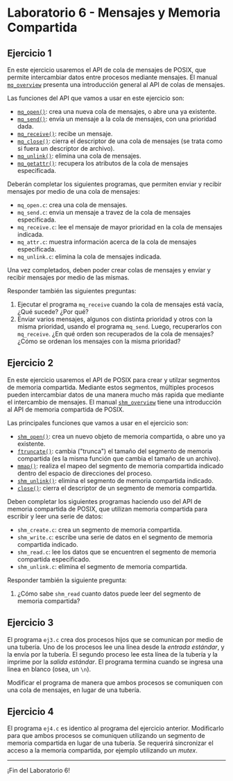 # Laboratorio 6 - Mensajes y Memoria Compartida

## Ejercicio 1
En este ejercicio usaremos el API de cola de mensajes de POSIX, que permite intercambiar datos entre procesos mediante mensajes. El manual [`mq_overview`](http://man7.org/linux/man-pages/man7/mq_overview.7.html) presenta una introducción general al API de colas de mensajes.

Las funciones del API que vamos a usar en este ejercicio son:
* [`mq_open()`](http://man7.org/linux/man-pages/man3/mq_open.3.html): crea una nueva cola de mensajes, o abre una ya existente.
* [`mq_send()`](http://man7.org/linux/man-pages/man3/mq_send.3.html): envía un mensaje a la cola de mensajes, con una prioridad dada.
* [`mq_receive()`](http://man7.org/linux/man-pages/man3/mq_send.3.html): recibe un mensaje.
* [`mq_close()`](http://man7.org/linux/man-pages/man3/mq_close.3.html): cierra el descriptor de una cola de mensajes (se trata como si fuera un descriptor de archivo).
* [`mq_unlink()`](http://man7.org/linux/man-pages/man3/mq_unlink.3.html): elimina una cola de mensajes.
* [`mq_getattr()`](http://man7.org/linux/man-pages/man3/mq_getattr.3.html): recupera los atributos de la cola de mensajes especificada.

Deberán completar los siguientes programas, que permiten enviar y recibir mensajes por medio de una cola de mensajes:
* `mq_open.c`: crea una cola de mensajes.
* `mq_send.c`: envia un mensaje a travez de la cola de mensajes especificada.
* `mq_receive.c`: lee el mensaje de mayor prioridad en la cola de mensajes indicada.
* `mq_attr.c`: muestra información acerca de la cola de mensajes especificada.
* `mq_unlink.c`: elimina la cola de mensajes indicada.

Una vez completados, deben poder crear colas de mensajes y envíar y recibir mensajes por medio de las mismas.

Responder también las siguientes preguntas:
1. Ejecutar el programa `mq_receive` cuando la cola de mensajes está vacía, ¿Qué sucede? ¿Por qué?
2.	Enviar varios mensajes, algunos con distinta prioridad y otros con la misma prioridad, usando el programa `mq_send`. Luego, recuperarlos con `mq_receive`. ¿En qué orden son recuperados de la cola de mensajes? ¿Cómo se ordenan los mensajes con la misma prioridad?

## Ejercicio 2
En este ejercicio usaremos el API de POSIX para crear y utilzar segmentos de memoria compartida. Mediante estos segmentos, múltiples procesos pueden intercambiar datos de una manera mucho más rapida que mediante el intercambio de mensajes. El manual [`shm_overview`](http://man7.org/linux/man-pages/man7/shm_overview.7.html) tiene una introducción al API de memoria compartida de POSIX.

Las principales funciones que vamos a usar en el ejercicio son:
* [`shm_open()`](http://man7.org/linux/man-pages/man3/shm_open.3.html): crea un nuevo objeto de memoria compartida, o abre uno ya existente.
* [`ftruncate()`](http://man7.org/linux/man-pages/man2/ftruncate.2.html): cambia ("trunca") el tamaño del segmento de memoria compartida (es la misma función que cambia el tamaño de un archivo).
* [`mmap()`](http://man7.org/linux/man-pages/man2/mmap.2.html): realiza el mapeo del segmento de memoria compartida indicado dentro del espacio de direcciones del proceso.
* [`shm_unlink()`](http://man7.org/linux/man-pages/man3/shm_unlink.3.html): elimina el segmento de memoria compartida indicado.
* [`close()`](http://man7.org/linux/man-pages/man2/close.2.html): cierra el descriptor de un segmento de memoria compartida.

Deben completar los siguientes programas haciendo uso del API de memoria compartida de POSIX, que utilizan memoria compartida para escribir y leer una serie de datos:
* `shm_create.c`: crea un segmento de memoria compartida.
* `shm_write.c`: escribe una serie de datos en el segmento de memoria compartida indicado.
* `shm_read.c`: lee los datos que se encuentren el segmento de memoria compartida especificado.
* `shm_unlink.c`: elimina el segmento de memoria compartida.

Responder también la siguiente pregunta:
1. ¿Cómo sabe `shm_read` cuanto datos puede leer del segmento de memoria compartida?

## Ejercicio 3
El programa `ej3.c` crea dos procesos hijos que se comunican por medio de una tubería. Uno de los procesos lee una línea desde la _entrada estándar_, y la envía por la tubería. El segundo proceso lee esta línea de la tubería y la imprime por la _salida estándar_. El programa termina cuando se ingresa una linea en blanco (osea, un `\n`). 

Modificar el programa de manera que ambos procesos se comuniquen con una cola de mensajes, en lugar de una tubería.

## Ejercicio 4
El programa `ej4.c` es identico al programa del ejercicio anterior. Modificarlo para que ambos procesos se comuniquen utilizando un segmento de memoria compartida en lugar de una tubería. Se requerirá sincronizar el acceso a la memoria compartida, por ejemplo utilizando un _mutex_.

---

¡Fin del Laboratorio 6!